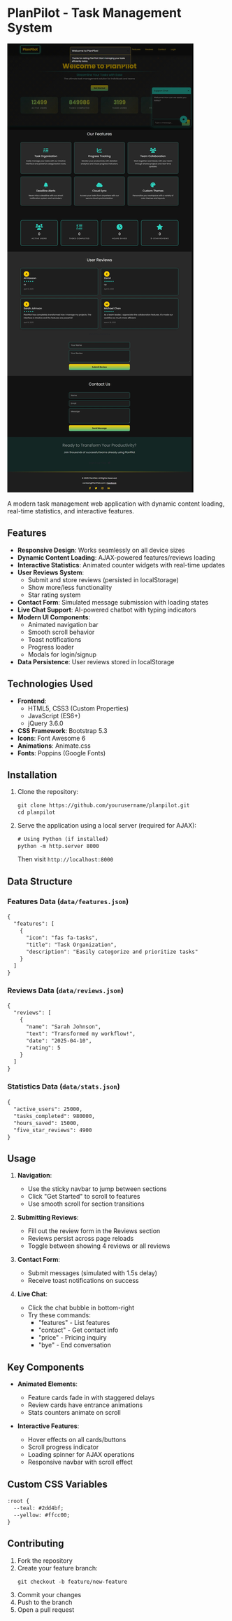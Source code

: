 # PlanPilot - Task Management System

![PlanPilot Demo](./image.jpeg) 

A modern task management web application with dynamic content loading, real-time statistics, and interactive features.

## Features

- **Responsive Design**: Works seamlessly on all device sizes
- **Dynamic Content Loading**: AJAX-powered features/reviews loading
- **Interactive Statistics**: Animated counter widgets with real-time updates
- **User Reviews System**: 
  - Submit and store reviews (persisted in localStorage)
  - Show more/less functionality
  - Star rating system
- **Contact Form**: Simulated message submission with loading states
- **Live Chat Support**: AI-powered chatbot with typing indicators
- **Modern UI Components**:
  - Animated navigation bar
  - Smooth scroll behavior
  - Toast notifications
  - Progress loader
  - Modals for login/signup
- **Data Persistence**: User reviews stored in localStorage

## Technologies Used

- **Frontend**: 
  - HTML5, CSS3 (Custom Properties)
  - JavaScript (ES6+)
  - jQuery 3.6.0
- **CSS Framework**: Bootstrap 5.3
- **Icons**: Font Awesome 6
- **Animations**: Animate.css
- **Fonts**: Poppins (Google Fonts)

## Installation

1. Clone the repository:
   ```
   git clone https://github.com/yourusername/planpilot.git
   cd planpilot
   ```

2. Serve the application using a local server (required for AJAX):
   ```
   # Using Python (if installed)
   python -m http.server 8000
   ```
   Then visit `http://localhost:8000`

## Data Structure

### Features Data (`data/features.json`)
```
{
  "features": [
    {
      "icon": "fas fa-tasks",
      "title": "Task Organization",
      "description": "Easily categorize and prioritize tasks"
    }
  ]
}
```

### Reviews Data (`data/reviews.json`)
```
{
  "reviews": [
    {
      "name": "Sarah Johnson",
      "text": "Transformed my workflow!",
      "date": "2025-04-10",
      "rating": 5
    }
  ]
}
```

### Statistics Data (`data/stats.json`)
```
{
  "active_users": 25000,
  "tasks_completed": 980000,
  "hours_saved": 15000,
  "five_star_reviews": 4900
}
```

## Usage

1. **Navigation**:
   - Use the sticky navbar to jump between sections
   - Click "Get Started" to scroll to features
   - Use smooth scroll for section transitions

2. **Submitting Reviews**:
   - Fill out the review form in the Reviews section
   - Reviews persist across page reloads
   - Toggle between showing 4 reviews or all reviews

3. **Contact Form**:
   - Submit messages (simulated with 1.5s delay)
   - Receive toast notifications on success

4. **Live Chat**:
   - Click the chat bubble in bottom-right
   - Try these commands:
     - "features" - List features
     - "contact" - Get contact info
     - "price" - Pricing inquiry
     - "bye" - End conversation

## Key Components

- **Animated Elements**:
  - Feature cards fade in with staggered delays
  - Review cards have entrance animations
  - Stats counters animate on scroll

- **Interactive Features**:
  - Hover effects on all cards/buttons
  - Scroll progress indicator
  - Loading spinner for AJAX operations
  - Responsive navbar with scroll effect

## Custom CSS Variables

```
:root {
  --teal: #2dd4bf;
  --yellow: #ffcc00;
}
```

## Contributing

1. Fork the repository
2. Create your feature branch:
   ```
   git checkout -b feature/new-feature
   ```
3. Commit your changes
4. Push to the branch
5. Open a pull request

